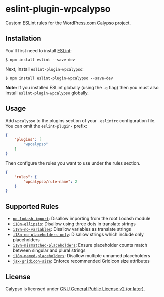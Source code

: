# eslint-plugin-wpcalypso

Custom ESLint rules for the [WordPress.com Calypso project](https://github.com/automattic/wp-calypso).

## Installation

You'll first need to install [ESLint](http://eslint.org):

```
$ npm install eslint --save-dev
```

Next, install `eslint-plugin-wpcalypso`:

```
$ npm install eslint-plugin-wpcalypso --save-dev
```

**Note:** If you installed ESLint globally (using the `-g` flag) then you must also install `eslint-plugin-wpcalypso` globally.

## Usage

Add `wpcalypso` to the plugins section of your `.eslintrc` configuration file. You can omit the `eslint-plugin-` prefix:

```json
{
    "plugins": [
        "wpcalypso"
    ]
}
```

Then configure the rules you want to use under the rules section.

```json
{
    "rules": {
        "wpcalypso/rule-name": 2
    }
}
```

## Supported Rules

- [`no-lodash-import`](docs/rules/no-lodash-import.md): Disallow importing from the root Lodash module
- [`i18n-ellipsis`](docs/rules/i18n-ellipsis.md): Disallow using three dots in translate strings
- [`i18n-no-variables`](docs/rules/i18n-no-variables.md): Disallow variables as translate strings
- [`i18n-no-placeholders-only`](docs/rules/i18n-no-placeholders-only.md): Disallow strings which include only placeholders
- [`i18n-mismatched-placeholders`](docs/rules/i18n-mismatched-placeholders.md): Ensure placeholder counts match between singular and plural strings
- [`i18n-named-placeholders`](docs/rules/i18n-named-placeholders.md): Disallow multiple unnamed placeholders
- [`jsx-gridicon-size`](docs/rules/jsx-gridicon-size.md): Enforce recommended Gridicon size attributes

## License

Calypso is licensed under [GNU General Public License v2 (or later)](https://github.com/Automattic/eslint-plugin-wpcalypso/blob/master/LICENSE.md).
